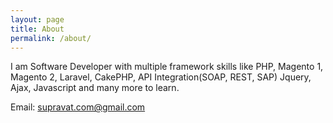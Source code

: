 ```yaml
---
layout: page
title: About
permalink: /about/
---
```


I am Software Developer with multiple framework skills like PHP, Magento 1, Magento 2, Laravel, CakePHP, API Integration(SOAP, REST, SAP) Jquery, Ajax, Javascript and many more to learn.


Email: supravat.com@gmail.com


